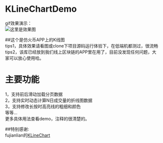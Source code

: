 # KLineChartDemo
gif效果演示：<br>
![这里是效果图](https://raw.githubusercontent.com/LZY101724/KLineChartDemo/master/gif/20181025143538.gif)

##这个是仿火币APP上的K线图<br>
tips1，具体效果请看图或clone下项目源码运行体验下，在低端机都测过，很流畅<br>
tips2，该库已经放到我们线上区块链的APP里在用了，目前没发现任何问题，大家可以放心使用哈。<br>

# 主要功能
1，支持前后滑动加载分页数据<br>
2，支持实时动态计算N日成交量的折线图数据<br>
3，支持修改长按时高亮线的粗细和颜色<br>
等等...<br>
更多具体用法查看demo，注释的很清楚的。

##特别感谢:<br>
fujianlian的[KLineChart](https://github.com/fujianlian/KLineChart)

